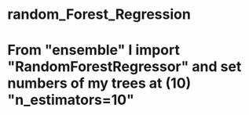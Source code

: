 # random_Forest_Regression
# From "ensemble" I import "RandomForestRegressor" and set numbers of my trees at (10) "n_estimators=10"
